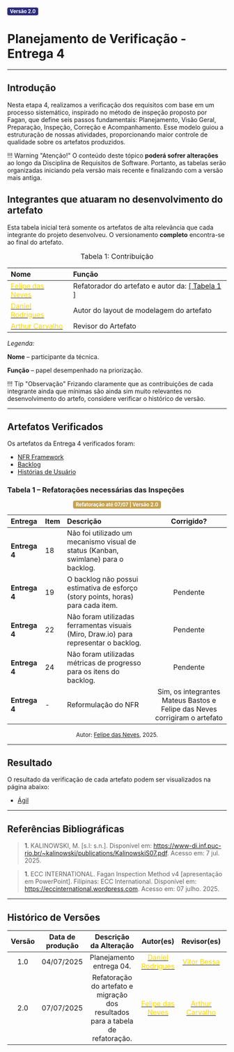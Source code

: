 <span style="background-color:#2c2c7c; color:white; font-size:0.8em; font-weight: bold; padding:2px 6px; border-radius:4px;">Versão 2.0</span>

# Planejamento de Verificação - Entrega 4

---

## Introdução

Nesta etapa 4, realizamos a verificação dos requisitos com base em um processo sistemático, inspirado no método de inspeção proposto por Fagan, que define seis passos fundamentais: Planejamento, Visão Geral, Preparação, Inspeção, Correção e Acompanhamento. Esse modelo guiou a estruturação de nossas atividades, proporcionando maior controle de qualidade sobre os artefatos produzidos.

!!! Warning "Atenção!"
    O conteúdo deste tópico **poderá sofrer alterações** ao longo da Disciplina de Requisitos de Software. Portanto, as tabelas serão organizadas iniciando pela versão mais recente e finalizando com a versão mais antiga.

## Integrantes que atuaram no desenvolvimento do artefato

Esta tabela inicial terá somente os artefatos de alta relevância que cada integrante do projeto desenvolveu. O versionamento **completo** encontra-se ao final do artefato.

<font size="3"><p style="text-align: center">Tabela 1: Contribuição</p></font>

| Nome | Função |
| :--- | :--- |
| [<span style="color:gold;">Felipe das Neves</span>](https://github.com/FelipeFreire-gf) | Refatorador do artefato e autor da: [[ Tabela 1 ]](https://requisitos-de-software.github.io/2025.1-CelularSeguro/documento-verificacao/Entregas/Entrega-4/planejamento-entrega4/#tabela-1-refatoracoes-necessarias-das-inspecoes)|
| [<span style="color:gold;">Daniel Rodrigues</span>](https://github.com/zDrNz) | Autor do layout de modelagem do artefato |
| [<span style="color:gold;">Arthur Carvalho</span>](https://github.com/arthurlleite) | Revisor do Artefato |

*Legenda:* 

**Nome** – participante da técnica. 

**Função** – papel desempenhado na priorização. 

!!! Tip "Observação"
    Frizando claramente que as contribuições de cada integrante ainda que mínimas são ainda sim muito relevantes no desenvolvimento do artefo, considere verificar o histórico de versão. 

---

## Artefatos Verificados

Os artefatos da Entrega 4 verificados foram:

- <a href = https://requisitos-de-software.github.io/2025.1-CelularSeguro/documento-modelagem/Agil/NR_Framework> NFR Framework</a>
- <a href = https://requisitos-de-software.github.io/2025.1-CelularSeguro/documento-modelagem/Agil/Backlog> Backlog</a>
- <a href = https://requisitos-de-software.github.io/2025.1-CelularSeguro/documento-modelagem/Agil/Historias_de_usuario> Histórias de Usuário</a>

### Tabela 1 – Refatorações necessárias das Inspeções

<center>
  <span style="background-color:#c5a352; color:white; font-size:0.8em; font-weight: bold; padding:2px 6px; border-radius:4px;"> Refatoração até 07/07 | Versão 2.0</span>
</center>

| Entrega | Item | Descrição | Corrigido? | 
| :--- | :--- | :--- | :---: |
| **Entrega 4** | 18 | Não foi utilizado um mecanismo visual de status (Kanban, swimlane) para o backlog. |   | 
| **Entrega 4** | 19 | O backlog não possui estimativa de esforço (story points, horas) para cada item. | Pendente | 
| **Entrega 4** | 22 | Não foram utilizadas ferramentas visuais (Miro, Draw.io) para representar o backlog. | Pendente | 
| **Entrega 4** | 24 | Não foram utilizadas métricas de progresso para os itens do backlog. | Pendente | 
| **Entrega 4** | - | Reformulação do NFR | Sim, os integrantes Mateus Bastos e Felipe das Neves corrigiram o artefato | 

<font size="2"><p style="text-align: center">Autor: [Felipe das Neves](https://github.com/FelipeFreire-gf), 2025.</p></font>

---

## Resultado

O resultado da verificação de cada artefato podem ser visualizados na página abaixo:

- <a href = https://requisitos-de-software.github.io/2025.1-CelularSeguro/documento-modelagem/Agil/NR_Framework> Ágil</a>

---

## Referências Bibliográficas

> <a id="RF1">1.</a> KALINOWSKI, M. [s.l: s.n.]. Disponível em: <https://www-di.inf.puc-rio.br/~kalinowski/publications/KalinowskiS07.pdf>. Acesso em: 7 jul. 2025.

> <a id="RF1">1.</a> ECC INTERNATIONAL. Fagan Inspection Method v4 [apresentação em PowerPoint]. Filipinas: ECC International. Disponível em: <https://eccinternational.wordpress.com>. Acesso em: 07 julho. 2025.

---

## Histórico de Versões 

| Versão | Data de produção   | Descrição da Alteração                               | Autor(es)             | Revisor(es)      |Data de Revisão |
| :----: | :----------------: | :--------------------------------------------------: | :-------------------: | :-------------:  |  :-----------: |
| 1.0  | 04/07/2025 | Planejamento entrega 04.  | [<span style="color:gold;">Daniel Rodrigues</span>](https://github.com/zDrNz)| [<span style="color:gold;">Vitor Bessa</span>](https://github.com/Bessazs) | 04/07/2025|
| 2.0  | 07/07/2025 | Refatoração do artefato e migração dos resultados para a tabela de refatoração.  | [<span style="color:gold;">Felipe das Neves</span>](https://github.com/FelipeFreire-gf)| [<span style="color:gold;">Arthur Carvalho</span>](https://github.com/arthurlleite) | 07/07/2025|